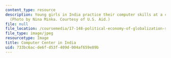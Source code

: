 ```yaml
---
content_type: resource
description: Young girls in India practice their computer skills at a computer center.
  (Photo by Nina Minka. Courtesy of U.S. Aid.)
file: null
file_location: /coursemedia/17-148-political-economy-of-globalization-spring-2006/733bc6acde6fd53f409d004af659e89b_17-148s06-th.jpg
file_type: image/jpeg
resourcetype: Image
title: Computer Center in India
uid: 733bc6ac-de6f-d53f-409d-004af659e89b
---
```

